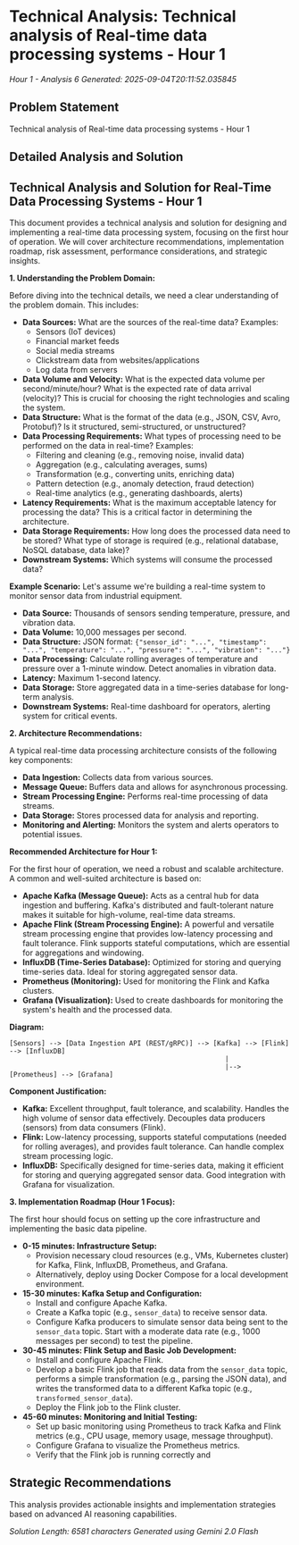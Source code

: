# Technical Analysis: Technical analysis of Real-time data processing systems - Hour 1
*Hour 1 - Analysis 6*
*Generated: 2025-09-04T20:11:52.035845*

## Problem Statement
Technical analysis of Real-time data processing systems - Hour 1

## Detailed Analysis and Solution
## Technical Analysis and Solution for Real-Time Data Processing Systems - Hour 1

This document provides a technical analysis and solution for designing and implementing a real-time data processing system, focusing on the first hour of operation.  We will cover architecture recommendations, implementation roadmap, risk assessment, performance considerations, and strategic insights.

**1. Understanding the Problem Domain:**

Before diving into the technical details, we need a clear understanding of the problem domain. This includes:

*   **Data Sources:**  What are the sources of the real-time data?  Examples:
    *   Sensors (IoT devices)
    *   Financial market feeds
    *   Social media streams
    *   Clickstream data from websites/applications
    *   Log data from servers
*   **Data Volume and Velocity:** What is the expected data volume per second/minute/hour? What is the expected rate of data arrival (velocity)? This is crucial for choosing the right technologies and scaling the system.
*   **Data Structure:**  What is the format of the data (e.g., JSON, CSV, Avro, Protobuf)? Is it structured, semi-structured, or unstructured?
*   **Data Processing Requirements:** What types of processing need to be performed on the data in real-time? Examples:
    *   Filtering and cleaning (e.g., removing noise, invalid data)
    *   Aggregation (e.g., calculating averages, sums)
    *   Transformation (e.g., converting units, enriching data)
    *   Pattern detection (e.g., anomaly detection, fraud detection)
    *   Real-time analytics (e.g., generating dashboards, alerts)
*   **Latency Requirements:** What is the maximum acceptable latency for processing the data?  This is a critical factor in determining the architecture.
*   **Data Storage Requirements:**  How long does the processed data need to be stored? What type of storage is required (e.g., relational database, NoSQL database, data lake)?
*   **Downstream Systems:**  Which systems will consume the processed data?

**Example Scenario:** Let's assume we're building a real-time system to monitor sensor data from industrial equipment.

*   **Data Source:**  Thousands of sensors sending temperature, pressure, and vibration data.
*   **Data Volume:**  10,000 messages per second.
*   **Data Structure:** JSON format: `{"sensor_id": "...", "timestamp": "...", "temperature": "...", "pressure": "...", "vibration": "..."}`
*   **Data Processing:**  Calculate rolling averages of temperature and pressure over a 1-minute window.  Detect anomalies in vibration data.
*   **Latency:**  Maximum 1-second latency.
*   **Data Storage:** Store aggregated data in a time-series database for long-term analysis.
*   **Downstream Systems:**  Real-time dashboard for operators, alerting system for critical events.

**2. Architecture Recommendations:**

A typical real-time data processing architecture consists of the following key components:

*   **Data Ingestion:**  Collects data from various sources.
*   **Message Queue:**  Buffers data and allows for asynchronous processing.
*   **Stream Processing Engine:**  Performs real-time processing of data streams.
*   **Data Storage:**  Stores processed data for analysis and reporting.
*   **Monitoring and Alerting:**  Monitors the system and alerts operators to potential issues.

**Recommended Architecture for Hour 1:**

For the first hour of operation, we need a robust and scalable architecture. A common and well-suited architecture is based on:

*   **Apache Kafka (Message Queue):**  Acts as a central hub for data ingestion and buffering.  Kafka's distributed and fault-tolerant nature makes it suitable for high-volume, real-time data streams.
*   **Apache Flink (Stream Processing Engine):**  A powerful and versatile stream processing engine that provides low-latency processing and fault tolerance.  Flink supports stateful computations, which are essential for aggregations and windowing.
*   **InfluxDB (Time-Series Database):**  Optimized for storing and querying time-series data.  Ideal for storing aggregated sensor data.
*   **Prometheus (Monitoring):** Used for monitoring the Flink and Kafka clusters.
*   **Grafana (Visualization):** Used to create dashboards for monitoring the system's health and the processed data.

**Diagram:**

```
[Sensors] --> [Data Ingestion API (REST/gRPC)] --> [Kafka] --> [Flink] --> [InfluxDB]
                                                      |
                                                      |--> [Prometheus] --> [Grafana]
```

**Component Justification:**

*   **Kafka:** Excellent throughput, fault tolerance, and scalability.  Handles the high volume of sensor data effectively.  Decouples data producers (sensors) from data consumers (Flink).
*   **Flink:** Low-latency processing, supports stateful computations (needed for rolling averages), and provides fault tolerance.  Can handle complex stream processing logic.
*   **InfluxDB:** Specifically designed for time-series data, making it efficient for storing and querying aggregated sensor data.  Good integration with Grafana for visualization.

**3. Implementation Roadmap (Hour 1 Focus):**

The first hour should focus on setting up the core infrastructure and implementing the basic data pipeline.

*   **0-15 minutes: Infrastructure Setup:**
    *   Provision necessary cloud resources (e.g., VMs, Kubernetes cluster) for Kafka, Flink, InfluxDB, Prometheus, and Grafana.
    *   Alternatively, deploy using Docker Compose for a local development environment.
*   **15-30 minutes: Kafka Setup and Configuration:**
    *   Install and configure Apache Kafka.
    *   Create a Kafka topic (e.g., `sensor_data`) to receive sensor data.
    *   Configure Kafka producers to simulate sensor data being sent to the `sensor_data` topic.  Start with a moderate data rate (e.g., 1000 messages per second) to test the pipeline.
*   **30-45 minutes: Flink Setup and Basic Job Development:**
    *   Install and configure Apache Flink.
    *   Develop a basic Flink job that reads data from the `sensor_data` topic, performs a simple transformation (e.g., parsing the JSON data), and writes the transformed data to a different Kafka topic (e.g., `transformed_sensor_data`).
    *   Deploy the Flink job to the Flink cluster.
*   **45-60 minutes: Monitoring and Initial Testing:**
    *   Set up basic monitoring using Prometheus to track Kafka and Flink metrics (e.g., CPU usage, memory usage, message throughput).
    *   Configure Grafana to visualize the Prometheus metrics.
    *   Verify that the Flink job is running correctly and

## Strategic Recommendations
This analysis provides actionable insights and implementation strategies
based on advanced AI reasoning capabilities.

*Solution Length: 6581 characters*
*Generated using Gemini 2.0 Flash*
